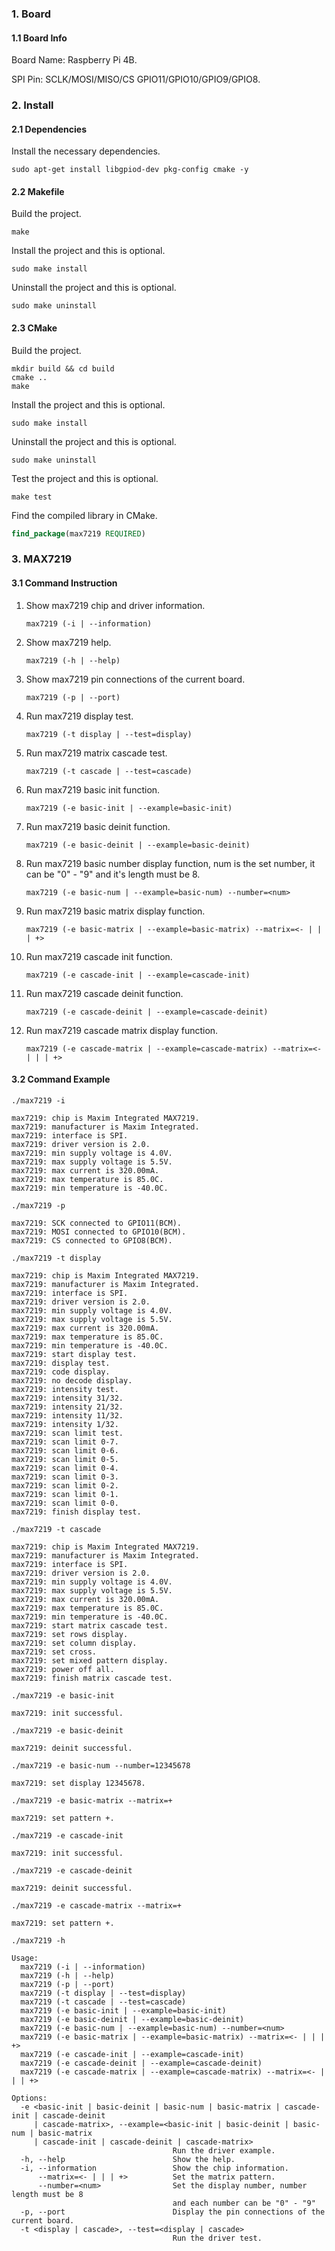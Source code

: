 ### 1. Board

#### 1.1 Board Info

Board Name: Raspberry Pi 4B.

SPI Pin: SCLK/MOSI/MISO/CS GPIO11/GPIO10/GPIO9/GPIO8.

### 2. Install

#### 2.1 Dependencies

Install the necessary dependencies.

```shell
sudo apt-get install libgpiod-dev pkg-config cmake -y
```

#### 2.2 Makefile

Build the project.

```shell
make
```

Install the project and this is optional.

```shell
sudo make install
```

Uninstall the project and this is optional.

```shell
sudo make uninstall
```

#### 2.3 CMake

Build the project.

```shell
mkdir build && cd build 
cmake .. 
make
```

Install the project and this is optional.

```shell
sudo make install
```

Uninstall the project and this is optional.

```shell
sudo make uninstall
```

Test the project and this is optional.

```shell
make test
```

Find the compiled library in CMake. 

```cmake
find_package(max7219 REQUIRED)
```


### 3. MAX7219

#### 3.1 Command Instruction

1. Show max7219 chip and driver information.

   ```shell
   max7219 (-i | --information)
   ```

2. Show max7219 help.

   ```shell
   max7219 (-h | --help)
   ```

3. Show max7219 pin connections of the current board.

   ```shell
   max7219 (-p | --port)
   ```

4. Run max7219 display test.

   ```shell
   max7219 (-t display | --test=display)
   ```

5. Run max7219 matrix cascade test.

   ```shell
   max7219 (-t cascade | --test=cascade)
   ```

6. Run max7219 basic init function.

   ```shell
   max7219 (-e basic-init | --example=basic-init)
   ```

7. Run max7219 basic deinit function.

   ```shell
   max7219 (-e basic-deinit | --example=basic-deinit)
   ```

8. Run max7219 basic number display function, num is the set number, it can be "0" - "9" and it's length must be 8.

   ```shell
   max7219 (-e basic-num | --example=basic-num) --number=<num>
   ```

9. Run max7219 basic matrix display function.

   ```shell
   max7219 (-e basic-matrix | --example=basic-matrix) --matrix=<- | | | +>
   ```

10. Run max7219 cascade init function.

    ```shell
    max7219 (-e cascade-init | --example=cascade-init)
    ```

11. Run max7219 cascade deinit function.

    ```shell
    max7219 (-e cascade-deinit | --example=cascade-deinit)
    ```

12. Run max7219 cascade matrix display function.

    ```shell
    max7219 (-e cascade-matrix | --example=cascade-matrix) --matrix=<- | | | +>
    ```

#### 3.2 Command Example

```shell
./max7219 -i

max7219: chip is Maxim Integrated MAX7219.
max7219: manufacturer is Maxim Integrated.
max7219: interface is SPI.
max7219: driver version is 2.0.
max7219: min supply voltage is 4.0V.
max7219: max supply voltage is 5.5V.
max7219: max current is 320.00mA.
max7219: max temperature is 85.0C.
max7219: min temperature is -40.0C.
```

```shell
./max7219 -p

max7219: SCK connected to GPIO11(BCM).
max7219: MOSI connected to GPIO10(BCM).
max7219: CS connected to GPIO8(BCM).
```

```shell
./max7219 -t display

max7219: chip is Maxim Integrated MAX7219.
max7219: manufacturer is Maxim Integrated.
max7219: interface is SPI.
max7219: driver version is 2.0.
max7219: min supply voltage is 4.0V.
max7219: max supply voltage is 5.5V.
max7219: max current is 320.00mA.
max7219: max temperature is 85.0C.
max7219: min temperature is -40.0C.
max7219: start display test.
max7219: display test.
max7219: code display.
max7219: no decode display.
max7219: intensity test.
max7219: intensity 31/32.
max7219: intensity 21/32.
max7219: intensity 11/32.
max7219: intensity 1/32.
max7219: scan limit test.
max7219: scan limit 0-7.
max7219: scan limit 0-6.
max7219: scan limit 0-5.
max7219: scan limit 0-4.
max7219: scan limit 0-3.
max7219: scan limit 0-2.
max7219: scan limit 0-1.
max7219: scan limit 0-0.
max7219: finish display test.
```

```shell
./max7219 -t cascade

max7219: chip is Maxim Integrated MAX7219.
max7219: manufacturer is Maxim Integrated.
max7219: interface is SPI.
max7219: driver version is 2.0.
max7219: min supply voltage is 4.0V.
max7219: max supply voltage is 5.5V.
max7219: max current is 320.00mA.
max7219: max temperature is 85.0C.
max7219: min temperature is -40.0C.
max7219: start matrix cascade test.
max7219: set rows display.
max7219: set column display.
max7219: set cross.
max7219: set mixed pattern display.
max7219: power off all.
max7219: finish matrix cascade test.
```

```shell
./max7219 -e basic-init

max7219: init successful.
```

```shell
./max7219 -e basic-deinit

max7219: deinit successful.
```

```shell
./max7219 -e basic-num --number=12345678

max7219: set display 12345678.
```

```shell
./max7219 -e basic-matrix --matrix=+

max7219: set pattern +.
```

```shell
./max7219 -e cascade-init

max7219: init successful.
```

```shell
./max7219 -e cascade-deinit

max7219: deinit successful.
```

```shell
./max7219 -e cascade-matrix --matrix=+

max7219: set pattern +.
```

```shell
./max7219 -h

Usage:
  max7219 (-i | --information)
  max7219 (-h | --help)
  max7219 (-p | --port)
  max7219 (-t display | --test=display)
  max7219 (-t cascade | --test=cascade)
  max7219 (-e basic-init | --example=basic-init)
  max7219 (-e basic-deinit | --example=basic-deinit)
  max7219 (-e basic-num | --example=basic-num) --number=<num>
  max7219 (-e basic-matrix | --example=basic-matrix) --matrix=<- | | | +>
  max7219 (-e cascade-init | --example=cascade-init)
  max7219 (-e cascade-deinit | --example=cascade-deinit)
  max7219 (-e cascade-matrix | --example=cascade-matrix) --matrix=<- | | | +>

Options:
  -e <basic-init | basic-deinit | basic-num | basic-matrix | cascade-init | cascade-deinit
     | cascade-matrix>, --example=<basic-init | basic-deinit | basic-num | basic-matrix
     | cascade-init | cascade-deinit | cascade-matrix>
                                    Run the driver example.
  -h, --help                        Show the help.
  -i, --information                 Show the chip information.
      --matrix=<- | | | +>          Set the matrix pattern.
      --number=<num>                Set the display number, number length must be 8
                                    and each number can be "0" - "9"
  -p, --port                        Display the pin connections of the current board.
  -t <display | cascade>, --test=<display | cascade>
                                    Run the driver test.
```

